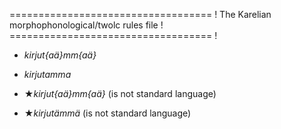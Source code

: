 =================================== !
The Karelian morphophonological/twolc rules file !
=================================== !









* *kirjut{aä}mm{aä}*
* *kirjutamma*

* ★*kirjut{aä}mm{aä}* (is not standard language)
* ★*kirjutämmä* (is not standard language)
